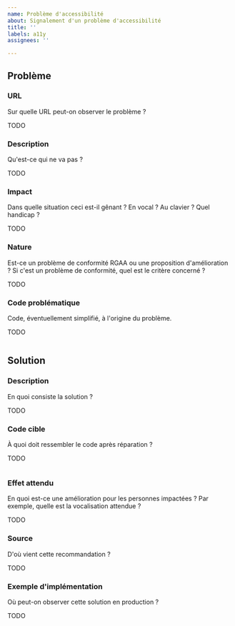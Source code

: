 ```yaml
---
name: Problème d'accessibilité
about: Signalement d'un problème d'accessibilité
title: ''
labels: a11y
assignees: ''

---
```


## Problème

### URL

Sur quelle URL peut-on observer le problème ?

TODO

### Description

Qu'est-ce qui ne va pas ? 

TODO

### Impact

Dans quelle situation ceci est-il gênant ? En vocal ? Au clavier ? Quel handicap ?

TODO

### Nature

Est-ce un problème de conformité RGAA ou une proposition d'amélioration ?
Si c'est un problème de conformité, quel est le critère concerné ?

TODO

### Code problématique

Code, éventuellement simplifié, à l'origine du problème.

TODO

```HTML
```

## Solution

### Description

En quoi consiste la solution ?

TODO

### Code cible

À quoi doit ressembler le code après réparation ?

TODO

```HTML
```

### Effet attendu

En quoi est-ce une amélioration pour les personnes impactées ?
Par exemple, quelle est la vocalisation attendue ?

TODO

### Source

D'où vient cette recommandation ? 

TODO

### Exemple d'implémentation

Où peut-on observer cette solution en production ?

TODO
